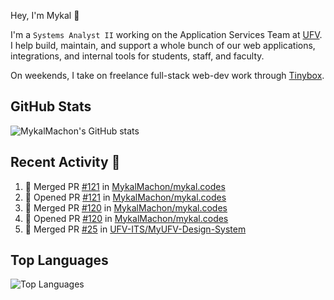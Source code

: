 Hey, I'm Mykal 👋

I'm a `Systems Analyst II` working on the Application Services Team at [UFV](https://ufv.ca). 
I help build, maintain, and support a whole bunch of our web applications, integrations, and internal tools for students, staff, and faculty.

On weekends, I take on freelance full-stack web-dev work through [Tinybox](https://tinybox.dev).

## GitHub Stats
![MykalMachon's GitHub stats](https://github-readme-stats.vercel.app/api?username=MykalMachon&show_icons=true&theme=dark)

## Recent Activity 🚀

<!--START_SECTION:activity-->
1. 🎉 Merged PR [#121](https://github.com/MykalMachon/mykal.codes/pull/121) in [MykalMachon/mykal.codes](https://github.com/MykalMachon/mykal.codes)
2. 💪 Opened PR [#121](https://github.com/MykalMachon/mykal.codes/pull/121) in [MykalMachon/mykal.codes](https://github.com/MykalMachon/mykal.codes)
3. 🎉 Merged PR [#120](https://github.com/MykalMachon/mykal.codes/pull/120) in [MykalMachon/mykal.codes](https://github.com/MykalMachon/mykal.codes)
4. 💪 Opened PR [#120](https://github.com/MykalMachon/mykal.codes/pull/120) in [MykalMachon/mykal.codes](https://github.com/MykalMachon/mykal.codes)
5. 🎉 Merged PR [#25](https://github.com/UFV-ITS/MyUFV-Design-System/pull/25) in [UFV-ITS/MyUFV-Design-System](https://github.com/UFV-ITS/MyUFV-Design-System)
<!--END_SECTION:activity-->

## Top Languages
![Top Languages](https://github-readme-stats.vercel.app/api/top-langs/?username=MykalMachon&layout=compact&theme=dark)
